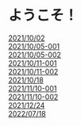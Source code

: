 <h1>ようこそ！</h1>
<a href="https://rinca-h.github.io/masec-video-share/masec_movie_20211002.html">2021/10/02</a><br>
<a href="https://rinca-h.github.io/masec-video-share/masec_movie_20211005.html">2021/10/05-001</a><br>
<a href="https://rinca-h.github.io/masec-video-share/masec_movie_20211005_002.html">2021/10/05-002</a><br>
<a href="https://rinca-h.github.io/masec-video-share/masec_movie_20211011_001.html">2021/10/11-001</a><br>
<a href="https://rinca-h.github.io/masec-video-share/masec_movie_20211011_002.html">2021/10/11-002</a><br>
<a href="https://rinca-h.github.io/masec-video-share/masec_movie_20211018.html">2021/10/18</a><br>
<a href="https://rinca-h.github.io/masec-video-share/masec_movie_20211110_001.html">2021/11/10-001</a><br>
<a href="https://rinca-h.github.io/masec-video-share/masec_movie_20211110_002.html">2021/11/10-002</a><br>
<a href="https://rinca-h.github.io/masec-video-share/masec_movie_20211224.html">2021/12/24</a><br>
<a href="https://rinca-h.github.io/masec-video-share/masec_movie_2022-07-18.html">2022/07/18</a><br>
